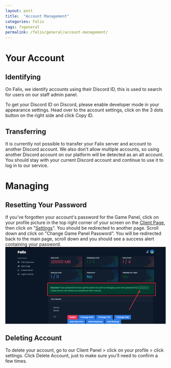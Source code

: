 ```yaml
---
layout: post
title:  "Account Management"
categories: Falix
tags: fxgeneral
permalink: /falix/general/account-management/
---
```

# Your Account
## Identifying
On Falix, we identify accounts using their Discord ID, this is used to search for users on our staff admin panel.

To get your Discord ID on Discord, please enable developer mode in your appearance settings. Head over to the account settings, click on the 3 dots button on the right side and click Copy ID.

## Transferring
It is currently not possible to transfer your Falix server and account to another Discord account. We also don't allow multiple accounts, so using another Discord account on our platform will be detected as an alt account. You should stay with your current Discord account and continue to use it to log in to our service.

# Managing
## Resetting Your Password
If you've forgotten your account's password for the Game Panel, click on your profile picture in the top right corner of your screen on the [Client Page](client.falixnodes.net/), then click on "[Settings](https://client.falixnodes.net/profile/settings)". You should be redirected to another page. 
Scroll down and click on "Change Game Panel Password". You will be redirected back to the main page, scroll down and you should see a success alert containing your password.
![image](../../../assets/images/posts/falix/account-management/password-alert-box.png)

## Deleting Account
To delete your account, go to our Client Panel > click on your profile > click settings. Click Delete Account, just to make sure you'll need to confirm a few times.
